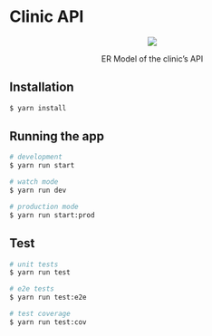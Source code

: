 # Clinic API

<p align="center">
 <img src="https://github.com/JoaoVitorBernardino/clinic-api/assets/65207435/d95b6f35-72ca-41f2-8d5d-14f273b74946"
 />
</p>

[circleci-image]: https://img.shields.io/circleci/build/github/nestjs/nest/master?token=abc123def456
[circleci-url]: https://circleci.com/gh/nestjs/nest

<p align="center">ER Model of the clinic’s API</p>

## Installation

```bash
$ yarn install
```

## Running the app

```bash
# development
$ yarn run start

# watch mode
$ yarn run dev

# production mode
$ yarn run start:prod
```

## Test

```bash
# unit tests
$ yarn run test

# e2e tests
$ yarn run test:e2e

# test coverage
$ yarn run test:cov
```
